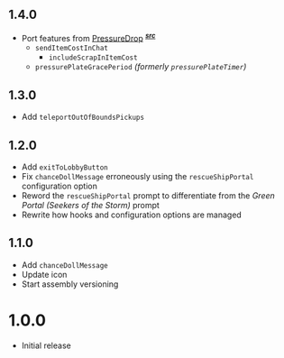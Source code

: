 ## 1.4.0
- Port features from [PressureDrop](https://thunderstore.io/package/itsschwer/PressureDrop/) <sup>[***src***](https://github.com/itsschwer/pressure-drop)</sup>
    - `sendItemCostInChat`
        - `includeScrapInItemCost`
    - `pressurePlateGracePeriod` *(formerly `pressurePlateTimer`)*

## 1.3.0
- Add `teleportOutOfBoundsPickups`

## 1.2.0
- Add `exitToLobbyButton`
- Fix `chanceDollMessage` erroneously using the `rescueShipPortal` configuration option
- Reword the `rescueShipPortal` prompt to differentiate from the *Green Portal (Seekers of the Storm)* prompt
- Rewrite how hooks and configuration options are managed

## 1.1.0
- Add `chanceDollMessage`
- Update icon
- Start assembly versioning

# 1.0.0
- Initial release
